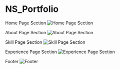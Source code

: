 <h1>NS_Portfolio</h1>

Home Page Section
![Home Page Section](https://user-images.githubusercontent.com/25815937/176968390-d207c404-433a-4775-9085-a98780a0c6ff.png)

About Page Section
![About Page Section](https://user-images.githubusercontent.com/25815937/176968433-e3baf36d-be58-430c-86f9-bf6aa9d1f4f1.png)

Skill Page Section
![Skill Page Section](https://user-images.githubusercontent.com/25815937/176968491-a1eb16c4-3691-48f9-8515-ca99307c54a7.png)

Experience Page Section
![Experience Page Section](https://user-images.githubusercontent.com/25815937/176968524-910952ec-ddf3-4b2a-a348-399922ff828d.png)

Footer
![Footer](https://user-images.githubusercontent.com/25815937/176968692-4a6b2c7d-7515-45a0-8bed-f2105d269d23.png)
